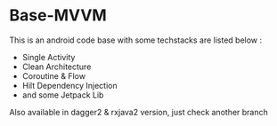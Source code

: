 # Base-MVVM

This is an android code base with some techstacks are listed below :

* Single Activity
* Clean Architecture
* Coroutine & Flow
* Hilt Dependency Injection
* and some Jetpack Lib

Also available in dagger2 & rxjava2 version, just check another branch